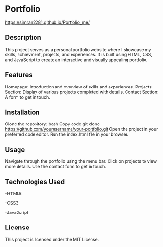 # Portfolio
https://simran2281.github.io/Portfolio_me/

## Description
This project serves as a personal portfolio website where I showcase my skills, achievment, projects, and experiences. It is built using HTML, CSS, and JavaScript to create an interactive and visually appealing portfolio.

## Features
Homepage: Introduction and overview of skills and experiences.
Projects Section: Display of various projects completed with details.
Contact Section: A form to get in touch.

## Installation
Clone the repository:
bash
Copy code
git clone https://github.com/yourusername/your-portfolio.git
Open the project in your preferred code editor.
Run the index.html file in your browser.

## Usage
Navigate through the portfolio using the menu bar.
Click on projects to view more details.
Use the contact form to get in touch.

## Technologies Used
-HTML5

-CSS3

-JavaScript

## License
This project is licensed under the MIT License.
 
